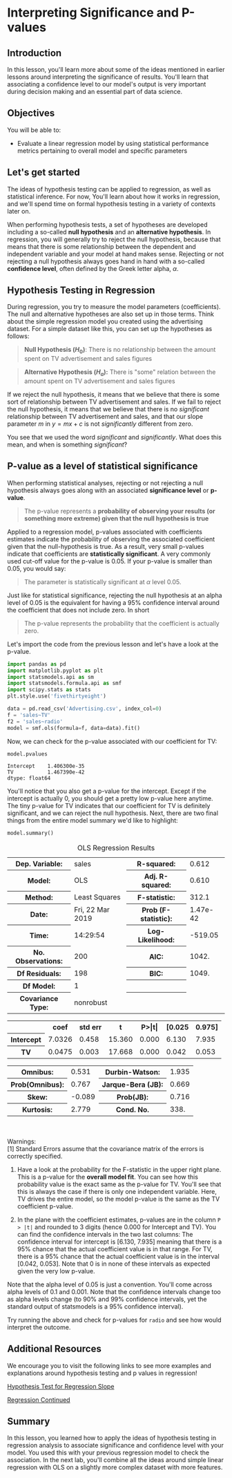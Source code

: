 # Interpreting Significance and P-values 

## Introduction

In this lesson, you'll learn more about some of the ideas mentioned in earlier lessons around interpreting the significance of results. You'll learn that associating a confidence level to our model's output is very important during decision making and an essential part of data science.

## Objectives

You will be able to:

* Evaluate a linear regression model by using statistical performance metrics pertaining to overall model and specific parameters

## Let's get started
The ideas of hypothesis testing can be applied to regression, as well as statistical inference. For now, You'll learn about how it works in regression, and we'll spend time on formal hypothesis testing in a variety of contexts later on.

When performing hypothesis tests, a set of hypotheses are developed including a so-called **null hypothesis** and an **alternative hypothesis**. 
In regression, you will generally try to reject the null hypothesis, because that means that there is some relationship between the dependent and independent variable and your model at hand makes sense. Rejecting or not rejecting a null hypothesis always goes hand in hand with a so-called **confidence level**, often defined by the Greek letter alpha, $\alpha$.

## Hypothesis Testing in Regression 

During regression, you try to measure the model parameters (coefficients). The null and alternative hypotheses are also set up in those terms. Think about the simple regression model you created using the advertising dataset. For a simple dataset like this, you can set up the hypotheses as follows:

> **Null Hypothesis ($H_0$)**: There is no relationship between the amount spent on TV advertisement and sales figures

> **Alternative Hypothesis ($H_a$):** There is "some" relation between the amount spent on TV advertisement and sales figures

If we reject the null hypothesis, it means that we believe that there is some sort of relationship between TV advertisement and sales.
If we fail to reject the null hypothesis, it means that we believe that  there is no _significant_ relationship between TV advertisement and sales, and that our slope parameter $m$ in $y= mx+c$ is not _significantly_ different from zero. 

You see that we used the word _significant_ and _significantly_. What does this mean, and when is something _significant_?

## P-value as a level of statistical significance

When performing statistical analyses, rejecting or not rejecting a null hypothesis always goes along with an associated **significance level** or **p-value**.

> The p-value represents a **probability of observing your results (or something more extreme) given that the null hypothesis is true**
 
Applied to a regression model, p-values associated with coefficients estimates indicate the probability of observing the associated coefficient given that the null-hypothesis is true. As a result, very small p-values indicate that coefficients are **statistically significant**. A very commonly used cut-off value for the p-value is 0.05. If your p-value is smaller than 0.05, you would say:

> The parameter is statistically significant at $\alpha$ level 0.05. 

Just like for statistical significance, rejecting the null hypothesis at an alpha level of 0.05 is the equivalent for having a 95% confidence interval around the coefficient that does not include zero. In short

> The p-value represents the probability that the coefficient is actually zero. 

Let's import the code from the previous lesson and let's have a look at the p-value.


```python
import pandas as pd
import matplotlib.pyplot as plt
import statsmodels.api as sm
import statsmodels.formula.api as smf
import scipy.stats as stats
plt.style.use('fivethirtyeight')

data = pd.read_csv('Advertising.csv', index_col=0)
f = 'sales~TV'
f2 = 'sales~radio'
model = smf.ols(formula=f, data=data).fit()
```

Now, we can check for the p-value associated with our coefficient for TV:


```python
model.pvalues
```




    Intercept    1.406300e-35
    TV           1.467390e-42
    dtype: float64



You'll notice that you also get a p-value for the intercept. Except if the intercept is actually 0, you should get a pretty low p-value here anytime. The tiny p-value for TV indicates that our coefficient for TV is definitely significant, and we can reject the null hypothesis. Next, there are two final things from the entire model summary we'd like to highlight:


```python
model.summary()
```




<table class="simpletable">
<caption>OLS Regression Results</caption>
<tr>
  <th>Dep. Variable:</th>          <td>sales</td>      <th>  R-squared:         </th> <td>   0.612</td>
</tr>
<tr>
  <th>Model:</th>                   <td>OLS</td>       <th>  Adj. R-squared:    </th> <td>   0.610</td>
</tr>
<tr>
  <th>Method:</th>             <td>Least Squares</td>  <th>  F-statistic:       </th> <td>   312.1</td>
</tr>
<tr>
  <th>Date:</th>             <td>Fri, 22 Mar 2019</td> <th>  Prob (F-statistic):</th> <td>1.47e-42</td>
</tr>
<tr>
  <th>Time:</th>                 <td>14:29:54</td>     <th>  Log-Likelihood:    </th> <td> -519.05</td>
</tr>
<tr>
  <th>No. Observations:</th>      <td>   200</td>      <th>  AIC:               </th> <td>   1042.</td>
</tr>
<tr>
  <th>Df Residuals:</th>          <td>   198</td>      <th>  BIC:               </th> <td>   1049.</td>
</tr>
<tr>
  <th>Df Model:</th>              <td>     1</td>      <th>                     </th>     <td> </td>   
</tr>
<tr>
  <th>Covariance Type:</th>      <td>nonrobust</td>    <th>                     </th>     <td> </td>   
</tr>
</table>
<table class="simpletable">
<tr>
      <td></td>         <th>coef</th>     <th>std err</th>      <th>t</th>      <th>P>|t|</th>  <th>[0.025</th>    <th>0.975]</th>  
</tr>
<tr>
  <th>Intercept</th> <td>    7.0326</td> <td>    0.458</td> <td>   15.360</td> <td> 0.000</td> <td>    6.130</td> <td>    7.935</td>
</tr>
<tr>
  <th>TV</th>        <td>    0.0475</td> <td>    0.003</td> <td>   17.668</td> <td> 0.000</td> <td>    0.042</td> <td>    0.053</td>
</tr>
</table>
<table class="simpletable">
<tr>
  <th>Omnibus:</th>       <td> 0.531</td> <th>  Durbin-Watson:     </th> <td>   1.935</td>
</tr>
<tr>
  <th>Prob(Omnibus):</th> <td> 0.767</td> <th>  Jarque-Bera (JB):  </th> <td>   0.669</td>
</tr>
<tr>
  <th>Skew:</th>          <td>-0.089</td> <th>  Prob(JB):          </th> <td>   0.716</td>
</tr>
<tr>
  <th>Kurtosis:</th>      <td> 2.779</td> <th>  Cond. No.          </th> <td>    338.</td>
</tr>
</table><br/><br/>Warnings:<br/>[1] Standard Errors assume that the covariance matrix of the errors is correctly specified.



1. Have a look at the probability for the F-statistic in the upper right plane. This is a p-value for the **overall model fit**. You can see how this probability value is the exact same as the p-value for TV. You'll see that this is always the case if there is only one independent variable. Here, TV drives the entire model, so the model p-value is the same as the TV coefficient p-value.

2. In the plane with the coefficient estimates, p-values are in the column `P > |t|` and rounded to 3 digits (hence 0.000 for Intercept and TV). You can find the confidence intervals in the two last columns: The confidence interval for intercept is [6.130, 7.935] meaning that there is a 95% chance that the actual coefficient value is in that range. For TV, there is a 95% chance that the actual coefficient value is in the interval [0.042, 0.053]. Note that 0 is in none of these intervals as expected given the very low p-value.

Note that the alpha level of 0.05 is just a convention. You'll come across alpha levels of 0.1 and 0.001. Note that the confidence intervals change too as alpha levels change (to 90% and 99% confidence intervals, yet the standard output of statsmodels is a 95% confidence interval). 

Try running the above and check for p-values for `radio` and see how would interpret the outcome. 

## Additional Resources

We encourage you to visit the following links to see more examples and explanations around hypothesis testing and p values in regression!

[Hypothesis Test for Regression Slope](https://stattrek.com/regression/slope-test.aspx)

[Regression Continued](https://web.archive.org/web/20191221171509/http://www.stat.ucla.edu:80/~cochran/stat10/winter/lectures/lect18.html)

## Summary 

In this lesson, you learned how to apply the ideas of hypothesis testing in regression analysis to associate significance and confidence level with your model. You used this with your previous regression model to check the association. In the next lab, you'll combine all the ideas around simple linear regression with OLS on a slightly more complex dataset with more features. 
